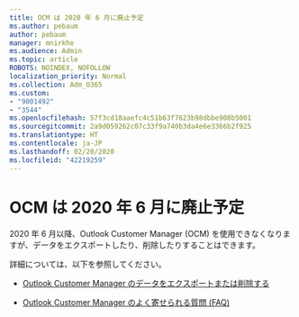 ```yaml
---
title: OCM は 2020 年 6 月に廃止予定
ms.author: pebaum
author: pebaum
manager: mnirkhe
ms.audience: Admin
ms.topic: article
ROBOTS: NOINDEX, NOFOLLOW
localization_priority: Normal
ms.collection: Adm_O365
ms.custom:
- "9001492"
- "3544"
ms.openlocfilehash: 57f3cd18aaefc4c51b63f7623b98dbbe908b5001
ms.sourcegitcommit: 2a9d059262c07c33f9a740b3da4e6e3366b2f925
ms.translationtype: HT
ms.contentlocale: ja-JP
ms.lasthandoff: 02/20/2020
ms.locfileid: "42219259"
---
```

# <a name="ocm-to-be-retired-june-2020"></a>OCM は 2020 年 6 月に廃止予定

2020 年 6 月以降、Outlook Customer Manager (OCM) を使用できなくなりますが、データをエクスポートしたり、削除したりすることはできます。 

詳細については、以下を参照してください。

- [Outlook Customer Manager のデータをエクスポートまたは削除する](https://support.office.com/ja-JP/article/1a421cb4-e8de-4b44-bfb8-710b92820439)

- [Outlook Customer Manager のよく寄せられる質問 (FAQ)](https://support.office.com/article/88e127ca-43a1-4c9d-8d52-6ad3a80f9c32) 